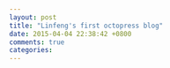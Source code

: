 ```yaml
---
layout: post
title: "Linfeng's first octopress blog"
date: 2015-04-04 22:38:42 +0800
comments: true
categories: 
---
```

